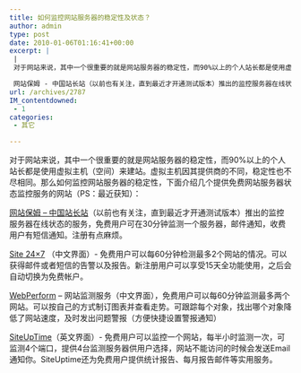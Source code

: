 ```yaml
---
title: 如何监控网站服务器的稳定性及状态？
author: admin
type: post
date: 2010-01-06T01:16:41+00:00
excerpt: |
 |
 对于网站来说，其中一个很重要的就是网站服务器的稳定性，而90%以上的个人站长都是使用虚拟主机（空间）来建站。虚拟主机因其提供商的不同，稳定性也不尽相同。那么如何监控网站服务器的稳定性，下面介绍几个提供免费网站服务器状态监控服务的网站（PS：最近获知）：

 网站保姆 - 中国站长站（以前也有关注，直到最近才开通测试版本）推出的监控服务器在线状态的服务，免费用户可在30分钟监测一个服务器，邮件通知，收费用户有短信通知。注册有点麻烦。
url: /archives/2787
IM_contentdowned:
 - 1
categories:
 - 其它

---
```

对于网站来说，其中一个很重要的就是网站服务器的稳定性，而90%以上的个人站长都是使用虚拟主机（空间）来建站。虚拟主机因其提供商的不同，稳定性也不尽相同。那么如何监控网站服务器的稳定性，下面介绍几个提供免费网站服务器状态监控服务的网站（PS：最近获知）：

[网站保姆 – 中国站长站](http://bm.chinaz.com/)（以前也有关注，直到最近才开通测试版本）推出的监控服务器在线状态的服务，免费用户可在30分钟监测一个服务器，邮件通知，收费用户有短信通知。注册有点麻烦。

[Site 24×7](http://site24x7.com) （中文界面）- 免费用户可以每60分钟检测最多2个网站的情况。可以获得邮件或者短信的告警以及报告。新注册用户可以享受15天全功能使用，之后会自动切换为免费帐户。

[WebPerform](http://www.gomeznetworks.cn/) – 网站监测服务（中文界面），免费用户可以每60分钟监测最多两个网站。可以按自己的方式制订图表并查看走势。可跟踪每个对象，找出哪个对象降低了网站速度，及时发出问题警报（方便快捷设置警报通知）

[SiteUpTime](http://www.siteuptime.com/)（英文界面）- 免费用户可以监控一个网站，每半小时监测一次，可监测4个端口，提供4台监测服务器供用户选择，网站不能访问的时候会发送Email通知你。SiteUptime还为免费用户提供统计报告、每月报告邮件等实用服务。
